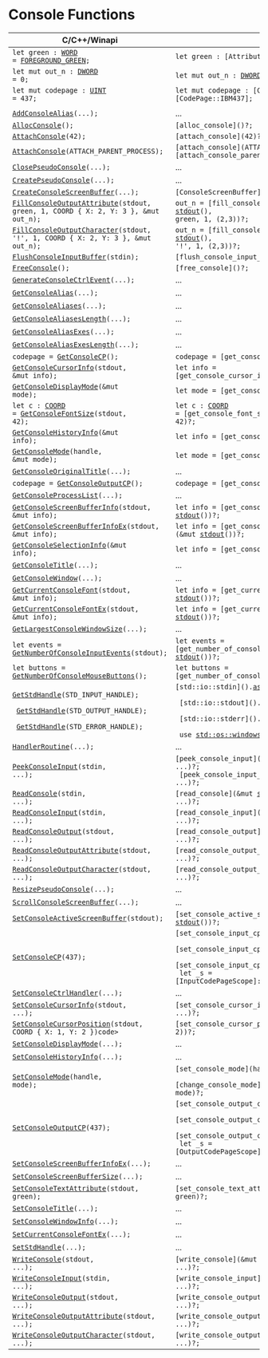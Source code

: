 <!-- https://docs.microsoft.com/en-us/windows/console/console-functions -->

<style>.content { max-width: none; }</style>

# Console Functions

| C/C++/Winapi                                                                                      | Rust |
| ------------------------------------------------------------------------------------------------- | ---- |
| <code>let green : [WORD] = [FOREGROUND_GREEN](winapi::um::wincon::FOREGROUND_GREEN);</code>       | <code>let green : [Attributes] = [FOREGROUND_GREEN];</code>
| <code>let mut out_n : [DWORD] = 0;</code>                                                         | <code>let mut out_n : [DWORD];</code>
| <code>let mut codepage : [UINT] = 437;</code>                                                     | <code>let mut codepage : [CodePage] = [CodePage::IBM437];</code>
| |
| <code>[AddConsoleAlias]\(...);</code>                                                             | ...
| <code>[AllocConsole]\();</code>                                                                   | <code>[alloc_console]\()?;</code>
| <code>[AttachConsole]\(42);</code>                                                                | <code>[attach_console]\(42)?;</code>
| <code>[AttachConsole]\(ATTACH_PARENT_PROCESS);</code>                                             | <code>[attach_console]\(ATTACH_PARENT_PROCESS)?;</code> <br> <code>[attach_console_parent_process]\()?;</code>
| <code>[ClosePseudoConsole]\(...);</code>                                                          | ...
| <code>[CreatePseudoConsole]\(...);</code>                                                         | ...
| <code>[CreateConsoleScreenBuffer]\(...);</code>                                                   | <code>[ConsoleScreenBuffer]::[new](ConsoleScreenBuffer::new)()?;</code>
| <code>[FillConsoleOutputAttribute]\(stdout, green, 1, COORD { X: 2, Y: 3 }, &mut out_n);</code>   | <code>out_n = [fill_console_output_attribute]\(&mut [stdout]\(), green, 1, (2,3))?;</code>
| <code>[FillConsoleOutputCharacter]\(stdout, '!', 1, COORD { X: 2, Y: 3 }, &mut out_n);</code>     | <code>out_n = [fill_console_output_character]\(&mut [stdout]\(), '!', 1, (2,3))?;</code>
| <code>[FlushConsoleInputBuffer]\(stdin);</code>                                                   | <code>[flush_console_input_buffer]\(&mut stdin())?;</code>
| <code>[FreeConsole]\();</code>                                                                    | <code>[free_console]\()?;</code>
| <code>[GenerateConsoleCtrlEvent]\(...);</code>                                                    | ...
| <code>[GetConsoleAlias]\(...);</code>                                                             | ...
| <code>[GetConsoleAliases]\(...);</code>                                                           | ...
| <code>[GetConsoleAliasesLength]\(...);</code>                                                     | ...
| <code>[GetConsoleAliasExes]\(...);</code>                                                         | ...
| <code>[GetConsoleAliasExesLength]\(...);</code>                                                   | ...
| <code>codepage = [GetConsoleCP]\();</code>                                                        | <code>codepage = [get_console_input_cp]\()?;</code>
| <code>[GetConsoleCursorInfo]\(stdout, &mut info);</code>                                          | <code>let info = [get_console_cursor_info]\(&stdout)?;</code>
| <code>[GetConsoleDisplayMode]\(&mut mode);</code>                                                 | <code>let mode = [get_console_display_mode]\()?;</code>
| <code>let c : [COORD] = [GetConsoleFontSize]\(stdout, 42);</code>                                 | <code>let c : [COORD] = [get_console_font_size]\(&mut [stdout]\(), 42)?;</code>
| <code>[GetConsoleHistoryInfo]\(&mut info);</code>                                                 | <code>let info = [get_console_history_info]\()?;</code>
| <code>[GetConsoleMode]\(handle, &mut mode);</code>                                                | <code>let mode = [get_console_mode]\(handle)?;</code>
| <code>[GetConsoleOriginalTitle]\(...);</code>                                                     | ...
| <code>codepage = [GetConsoleOutputCP]\();</code>                                                  | <code>codepage = [get_console_output_cp]\()?;</code>
| <code>[GetConsoleProcessList]\(...);</code>                                                       | ...
| <code>[GetConsoleScreenBufferInfo]\(stdout, &mut info);</code>                                    | <code>let info = [get_console_screen_buffer_info]\(&mut [stdout]\())?;</code>
| <code>[GetConsoleScreenBufferInfoEx]\(stdout, &mut info);</code>                                  | <code>let info = [get_console_screen_buffer_info_ex]\(&mut [stdout]\())?;</code>
| <code>[GetConsoleSelectionInfo]\(&mut info);</code>                                               | <code>let info = [get_console_selection_info]\()?;</code>
| <code>[GetConsoleTitle]\(...);</code>                                                             | ...
| <code>[GetConsoleWindow]\(...);</code>                                                            | ...
| <code>[GetCurrentConsoleFont]\(stdout, &mut info);</code>                                         | <code>let info = [get_current_console_font]\(&mut [stdout]\())?;</code>
| <code>[GetCurrentConsoleFontEx]\(stdout, &mut info);</code>                                       | <code>let info = [get_current_console_font_ex]\(&mut [stdout]\())?;</code>
| <code>[GetLargestConsoleWindowSize]\(...);</code>                                                 | ...
| <code>let events = [GetNumberOfConsoleInputEvents]\(stdout);</code>                               | <code>let events = [get_number_of_console_input_events]\(&mut [stdout]\())?;</code>
| <code>let buttons = [GetNumberOfConsoleMouseButtons]\();</code>                                   | <code>let buttons = [get_number_of_console_mouse_buttons]\()?;</code>
| <code>[GetStdHandle]\(STD_INPUT_HANDLE); <br> [GetStdHandle]\(STD_OUTPUT_HANDLE); <br> [GetStdHandle]\(STD_ERROR_HANDLE);</code> | <code>[std::io::stdin]\().[as_raw_handle]\(); <br> [std::io::stdout]\().[as_raw_handle]\(); <br> [std::io::stderr]\().[as_raw_handle]\(); <br> use [std::os::windows::io::AsRawHandle];</code>
| <code>[HandlerRoutine]\(...);</code>                                                              | ...
| <code>[PeekConsoleInput]\(stdin, ...);</code>                                                     | <code>[peek_console_input]\(&mut [stdin]\(), ...)?; <br> [peek_console_input_one]\(&mut [stdin]\(), ...)?;</code>
| <code>[ReadConsole]\(stdin, ...);</code>                                                          | <code>[read_console]\(&mut [stdin]\(), ...)?;</code>
| <code>[ReadConsoleInput]\(stdin, ...);</code>                                                     | <code>[read_console_input]\(&mut [stdin]\(), ...)?;</code>
| <code>[ReadConsoleOutput]\(stdout, ...);</code>                                                   | <code>[read_console_output]\(&mut [stdout]\(), ...)?;</code>
| <code>[ReadConsoleOutputAttribute]\(stdout, ...);</code>                                          | <code>[read_console_output_attribute]\(&mut [stdout]\(), ...)?;</code>
| <code>[ReadConsoleOutputCharacter]\(stdout, ...);</code>                                          | <code>[read_console_output_character]\(&mut [stdout]\(), ...)?;</code>
| <code>[ResizePseudoConsole]\(...);</code>                                                         | ...
| <code>[ScrollConsoleScreenBuffer]\(...);</code>                                                   | ...
| <code>[SetConsoleActiveScreenBuffer]\(stdout);</code>                                             | <code>[set_console_active_screen_buffer]\(&mut [stdout]\())?;</code>
| <code>[SetConsoleCP]\(437);</code>                                                                | <code>[set_console_input_cp]\(437)?; <br> [set_console_input_cp]\([CodePage]::[IBM437](CodePage::IBM437))?; <br> [set_console_input_cp]\([CodePage]::from(437))?; <br> let _s = [InputCodePageScope]::[new](InputCodePageScope::new)([CodePage]::[IBM437](CodePage::IBM437))?;</code>
| <code>[SetConsoleCtrlHandler]\(...);</code>                                                       | ...
| <code>[SetConsoleCursorInfo]\(stdout, ...);</code>                                                | <code>[set_console_cursor_info]\(&mut [stdout]\(), ...)?;</code>
| <code>[SetConsoleCursorPosition]\(stdout, COORD { X: 1, Y: 2 })code>                              | <code>[set_console_cursor_position]\(&mut [stdout]\(), (1, 2))?;</code>
| <code>[SetConsoleDisplayMode]\(...);</code>                                                       | ...
| <code>[SetConsoleHistoryInfo]\(...);</code>                                                       | ...
| <code>[SetConsoleMode]\(handle, mode);</code>                                                     | <code>[set_console_mode]\(handle, mode)?; <br> [change_console_mode]\(handle, \|_old_mode\| mode)?;</code>
| <code>[SetConsoleOutputCP]\(437);</code>                                                          | <code>[set_console_output_cp]\(437)?; <br> [set_console_output_cp]\([CodePage]::[IBM437](CodePage::IBM437))?; <br> [set_console_output_cp]\([CodePage]::from(437))?; <br> let _s = [OutputCodePageScope]::[new](OutputCodePageScope::new)([CodePage]::[IBM437](CodePage::IBM437))?;</code>
| <code>[SetConsoleScreenBufferInfoEx]\(...);</code>                                                | ...
| <code>[SetConsoleScreenBufferSize]\(...);</code>                                                  | ...
| <code>[SetConsoleTextAttribute]\(stdout, green);</code>                                           | <code>[set_console_text_attribute]\(&mut [stdout]\(), green)?;</code>
| <code>[SetConsoleTitle]\(...);</code>                                                             | ...
| <code>[SetConsoleWindowInfo]\(...);</code>                                                        | ...
| <code>[SetCurrentConsoleFontEx]\(...);</code>                                                     | ...
| <code>[SetStdHandle]\(...);</code>                                                                | ...
| <code>[WriteConsole]\(stdout, ...);</code>                                                        | <code>[write_console]\(&mut [stdout]\(), ...)?;</code>
| <code>[WriteConsoleInput]\(stdin, ...);</code>                                                    | <code>[write_console_input]\(&mut [stdin]\(), ...)?;</code>
| <code>[WriteConsoleOutput]\(stdout, ...);</code>                                                  | <code>[write_console_output]\(&mut [stdout]\(), ...)?;</code>
| <code>[WriteConsoleOutputAttribute]\(stdout, ...);</code>                                         | <code>[write_console_output_attribute]\(&mut [stdout]\(), ...)?;</code>
| <code>[WriteConsoleOutputCharacter]\(stdout, ...);</code>                                         | <code>[write_console_output_character]\(&mut [stdout]\(), ...)?;</code>

[AddConsoleAlias]:                  https://docs.microsoft.com/en-us/windows/console/addconsolealias
[AllocConsole]:                     https://docs.microsoft.com/en-us/windows/console/allocconsole
[AttachConsole]:                    https://docs.microsoft.com/en-us/windows/console/attachconsole
[ClosePseudoConsole]:               https://docs.microsoft.com/en-us/windows/console/closepseudoconsole
[CreatePseudoConsole]:              https://docs.microsoft.com/en-us/windows/console/createpseudoconsole
[CreateConsoleScreenBuffer]:        https://docs.microsoft.com/en-us/windows/console/createconsolescreenbuffer
[FillConsoleOutputAttribute]:       https://docs.microsoft.com/en-us/windows/console/fillconsoleoutputattribute
[FillConsoleOutputCharacter]:       https://docs.microsoft.com/en-us/windows/console/fillconsoleoutputcharacter
[FlushConsoleInputBuffer]:          https://docs.microsoft.com/en-us/windows/console/flushconsoleinputbuffer
[FreeConsole]:                      https://docs.microsoft.com/en-us/windows/console/freeconsole
[GenerateConsoleCtrlEvent]:         https://docs.microsoft.com/en-us/windows/console/generateconsolectrlevent
[GetConsoleAlias]:                  https://docs.microsoft.com/en-us/windows/console/getconsolealias
[GetConsoleAliases]:                https://docs.microsoft.com/en-us/windows/console/getconsolealiases
[GetConsoleAliasesLength]:          https://docs.microsoft.com/en-us/windows/console/getconsolealiaseslength
[GetConsoleAliasExes]:              https://docs.microsoft.com/en-us/windows/console/getconsolealiasexes
[GetConsoleAliasExesLength]:        https://docs.microsoft.com/en-us/windows/console/getconsolealiasexeslength
[GetConsoleCP]:                     https://docs.microsoft.com/en-us/windows/console/getconsolecp
[GetConsoleCursorInfo]:             https://docs.microsoft.com/en-us/windows/console/getconsolecursorinfo
[GetConsoleDisplayMode]:            https://docs.microsoft.com/en-us/windows/console/getconsoledisplaymode
[GetConsoleFontSize]:               https://docs.microsoft.com/en-us/windows/console/getconsolefontsize
[GetConsoleHistoryInfo]:            https://docs.microsoft.com/en-us/windows/console/getconsolehistoryinfo
[GetConsoleMode]:                   https://docs.microsoft.com/en-us/windows/console/getconsolemode
[GetConsoleOriginalTitle]:          https://docs.microsoft.com/en-us/windows/console/getconsoleoriginaltitle
[GetConsoleOutputCP]:               https://docs.microsoft.com/en-us/windows/console/getconsoleoutputcp
[GetConsoleProcessList]:            https://docs.microsoft.com/en-us/windows/console/getconsoleprocesslist
[GetConsoleScreenBufferInfo]:       https://docs.microsoft.com/en-us/windows/console/getconsolescreenbufferinfo
[GetConsoleScreenBufferInfoEx]:     https://docs.microsoft.com/en-us/windows/console/getconsolescreenbufferinfoex
[GetConsoleSelectionInfo]:          https://docs.microsoft.com/en-us/windows/console/getconsoleselectioninfo
[GetConsoleTitle]:                  https://docs.microsoft.com/en-us/windows/console/getconsoletitle
[GetConsoleWindow]:                 https://docs.microsoft.com/en-us/windows/console/getconsolewindow
[GetCurrentConsoleFont]:            https://docs.microsoft.com/en-us/windows/console/getcurrentconsolefont
[GetCurrentConsoleFontEx]:          https://docs.microsoft.com/en-us/windows/console/getcurrentconsolefontex
[GetLargestConsoleWindowSize]:      https://docs.microsoft.com/en-us/windows/console/getlargestconsolewindowsize
[GetNumberOfConsoleInputEvents]:    https://docs.microsoft.com/en-us/windows/console/getnumberofconsoleinputevents
[GetNumberOfConsoleMouseButtons]:   https://docs.microsoft.com/en-us/windows/console/getnumberofconsolemousebuttons
[GetStdHandle]:                     https://docs.microsoft.com/en-us/windows/console/getstdhandle
[HandlerRoutine]:                   https://docs.microsoft.com/en-us/windows/console/handlerroutine
[PeekConsoleInput]:                 https://docs.microsoft.com/en-us/windows/console/peekconsoleinput
[ReadConsole]:                      https://docs.microsoft.com/en-us/windows/console/readconsole
[ReadConsoleInput]:                 https://docs.microsoft.com/en-us/windows/console/readconsoleinput
[ReadConsoleOutput]:                https://docs.microsoft.com/en-us/windows/console/readconsoleoutput
[ReadConsoleOutputAttribute]:       https://docs.microsoft.com/en-us/windows/console/readconsoleoutputattribute
[ReadConsoleOutputCharacter]:       https://docs.microsoft.com/en-us/windows/console/readconsoleoutputcharacter
[ResizePseudoConsole]:              https://docs.microsoft.com/en-us/windows/console/resizepseudoconsole
[ScrollConsoleScreenBuffer]:        https://docs.microsoft.com/en-us/windows/console/scrollconsolescreenbuffer
[SetConsoleActiveScreenBuffer]:     https://docs.microsoft.com/en-us/windows/console/setconsoleactivescreenbuffer
[SetConsoleCP]:                     https://docs.microsoft.com/en-us/windows/console/setconsolecp
[SetConsoleCtrlHandler]:            https://docs.microsoft.com/en-us/windows/console/setconsolectrlhandler
[SetConsoleCursorInfo]:             https://docs.microsoft.com/en-us/windows/console/setconsolecursorinfo
[SetConsoleCursorPosition]:         https://docs.microsoft.com/en-us/windows/console/setconsolecursorposition
[SetConsoleDisplayMode]:            https://docs.microsoft.com/en-us/windows/console/setconsoledisplaymode
[SetConsoleHistoryInfo]:            https://docs.microsoft.com/en-us/windows/console/setconsolehistoryinfo
[SetConsoleMode]:                   https://docs.microsoft.com/en-us/windows/console/setconsolemode
[SetConsoleOutputCP]:               https://docs.microsoft.com/en-us/windows/console/setconsoleoutputcp
[SetConsoleScreenBufferInfoEx]:     https://docs.microsoft.com/en-us/windows/console/setconsolescreenbufferinfoex
[SetConsoleScreenBufferSize]:       https://docs.microsoft.com/en-us/windows/console/setconsolescreenbuffersize
[SetConsoleTextAttribute]:          https://docs.microsoft.com/en-us/windows/console/setconsoletextattribute
[SetConsoleTitle]:                  https://docs.microsoft.com/en-us/windows/console/setconsoletitle
[SetConsoleWindowInfo]:             https://docs.microsoft.com/en-us/windows/console/setconsolewindowinfo
[SetCurrentConsoleFontEx]:          https://docs.microsoft.com/en-us/windows/console/setcurrentconsolefontex
[SetStdHandle]:                     https://docs.microsoft.com/en-us/windows/console/setstdhandle
[WriteConsole]:                     https://docs.microsoft.com/en-us/windows/console/writeconsole
[WriteConsoleInput]:                https://docs.microsoft.com/en-us/windows/console/writeconsoleinput
[WriteConsoleOutput]:               https://docs.microsoft.com/en-us/windows/console/writeconsoleoutput
[WriteConsoleOutputAttribute]:      https://docs.microsoft.com/en-us/windows/console/writeconsoleoutputattribute
[WriteConsoleOutputCharacter]:      https://docs.microsoft.com/en-us/windows/console/writeconsoleoutputcharacter

[COORD]:                                https://docs.microsoft.com/en-us/windows/console/coord-str
[SHORT]:                                https://docs.rs/winapi/0.3.9/winapi/shared/minwindef/type.SHORT.html
[WORD]:                                 https://docs.rs/winapi/0.3.9/winapi/shared/minwindef/type.WORD.html
[DWORD]:                                https://docs.rs/winapi/0.3.9/winapi/shared/minwindef/type.DWORD.html
[UINT]:                                 https://docs.rs/winapi/0.3.9/winapi/shared/minwindef/type.UINT.html

[stdin]:                                https://doc.rust-lang.org/std/io/fn.stdin.html
[stdout]:                               https://doc.rust-lang.org/std/io/fn.stdout.html
[as_raw_handle]:                        https://doc.rust-lang.org/std/os/windows/io/trait.AsRawHandle.html#tymethod.as_raw_handle
[std::os::windows::io::AsRawHandle]:    https://doc.rust-lang.org/std/os/windows/io/trait.AsRawHandle.html

[x]:    https://img.shields.io/badge/impl-✗-red
[?]:    https://img.shields.io/badge/impl-%3f-yellow
[o]:    https://img.shields.io/badge/impl-✓-green

<!--
[x]:    https://img.shields.io/badge/impl-x-red
[?]:    https://img.shields.io/badge/impl-%3f-yellow
[o]:    https://img.shields.io/badge/impl-o-green

[x]:    https://img.shields.io/badge/impl-missing-red
[o]:    https://img.shields.io/badge/impl-finished-green
-->
